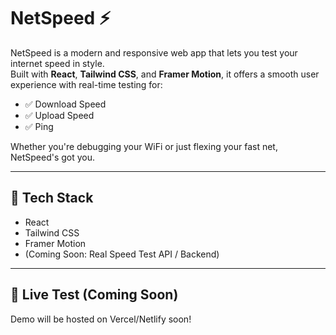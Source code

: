 # NetSpeed ⚡

NetSpeed is a modern and responsive web app that lets you test your internet speed in style.  
Built with **React**, **Tailwind CSS**, and **Framer Motion**, it offers a smooth user experience with real-time testing for:

- ✅ Download Speed
- ✅ Upload Speed
- ✅ Ping

Whether you're debugging your WiFi or just flexing your fast net, NetSpeed's got you.

---

## 🚀 Tech Stack
- React
- Tailwind CSS
- Framer Motion
- (Coming Soon: Real Speed Test API / Backend)

---

## 🧪 Live Test (Coming Soon)
Demo will be hosted on Vercel/Netlify soon!

